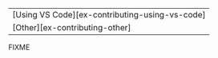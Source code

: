 ||
|--------|
| [Using VS Code][ex-contributing-using-vs-code] |
| [Other][ex-contributing-other] |

<div class="hidden">
FIXME
</div>
